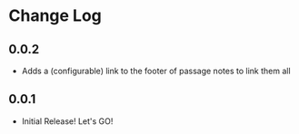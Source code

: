 # Change Log

## 0.0.2

- Adds a (configurable) link to the footer of passage notes to link them all 

## 0.0.1

- Initial Release!  Let's GO! 